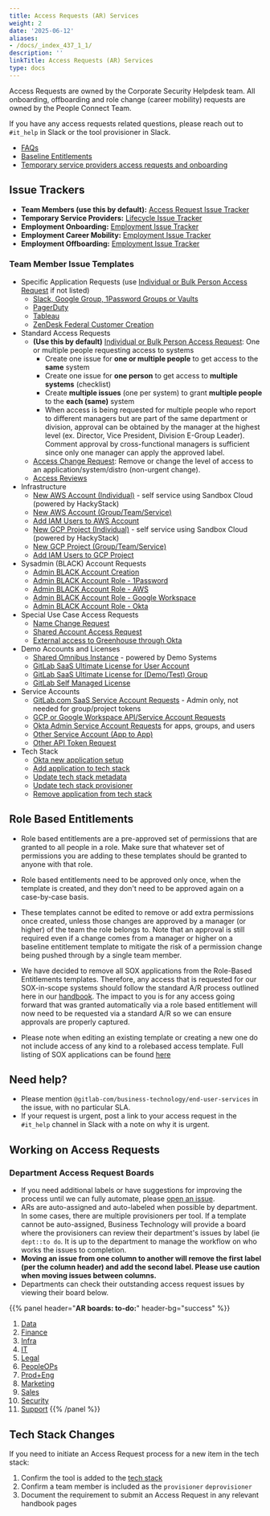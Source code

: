 ```yaml
---
title: Access Requests (AR) Services
weight: 2
date: '2025-06-12'
aliases:
- /docs/_index_437_1_1/
description: ''
linkTitle: Access Requests (AR) Services
type: docs
---
```


Access Requests are owned by the Corporate Security Helpdesk team. All onboarding, offboarding and role change (career mobility) requests are owned by the People Connect Team.

If you have any access requests related questions, please reach out to `#it_help` in Slack or the tool provisioner in Slack.

- [FAQs](/handbook/security/corporate/services/ar/faq)
- [Baseline Entitlements](https://internal.gitlab.com/handbook/it/end-user-services/access-request/baseline-entitlements/)
- [Temporary service providers access requests and onboarding](https://internal.gitlab.com/handbook/it/end-user-services/access-request/temporary-service-providers/)

## Issue Trackers

- **Team Members (use this by default):** [Access Request Issue Tracker](https://gitlab.com/gitlab-com/team-member-epics/access-requests/-/issues)
- **Temporary Service Providers:** [Lifecycle Issue Tracker](https://gitlab.com/gitlab-com/temporary-service-providers/lifecycle/-/issues)
- **Employment Onboarding:** [Employment Issue Tracker](https://gitlab.com/gitlab-com/team-member-epics/employment/-/issues/?sort=created_date&state=opened&label_name%5B%5D=onboarding&first_page_size=20)
- **Employment Career Mobility:** [Employment Issue Tracker](https://gitlab.com/gitlab-com/team-member-epics/employment/-/issues/?sort=created_date&state=opened&label_name%5B%5D=career-mobility&first_page_size=20)
- **Employment Offboarding:** [Employment Issue Tracker](https://gitlab.com/gitlab-com/team-member-epics/employment/-/issues/?sort=created_date&state=opened&label_name%5B%5D=offboarding&first_page_size=20)

### Team Member Issue Templates

- Specific Application Requests (use [Individual or Bulk Person Access Request](https://gitlab.com/gitlab-com/team-member-epics/access-requests/-/issues/new?issuable_template=Individual_Bulk_Access_Request) if not listed)
  - [Slack, Google Group, 1Password Groups or Vaults](https://gitlab.com/gitlab-com/team-member-epics/access-requests/issues/new?issuable_template=slack_googlegroup_1Passwordgroupvault)
  - [PagerDuty](https://gitlab.com/gitlab-com/team-member-epics/access-requests/issues/new?issuable_template=PagerDuty_Access_Request)
  - [Tableau](https://gitlab.com/gitlab-com/team-member-epics/access-requests/issues/new?issuable_template=Tableau_Request)
  - [ZenDesk Federal Customer Creation](https://gitlab.com/gitlab-com/team-member-epics/access-requests/issues/new?issuable_template=Federal_Customer_Creation)
- Standard Access Requests
  - **(Use this by default)** [Individual or Bulk Person Access Request](https://gitlab.com/gitlab-com/team-member-epics/access-requests/-/issues/new?issuable_template=Individual_Bulk_Access_Request): One or multiple people requesting access to systems
    - Create one issue for **one or multiple people** to get access to the **same** system
    - Create one issue for **one person** to get access to **multiple systems** (checklist)
    - Create **multiple issues** (one per system) to grant **multiple people** to the **each (same)** system
    - When access is being requested for multiple people who report to different managers but are part of the same department or division, approval can be obtained by the manager at the highest level (ex. Director, Vice President, Division E-Group Leader). Comment approval by cross-functional managers is sufficient since only one manager can apply the approved label.
  - [Access Change Request](https://gitlab.com/gitlab-com/team-member-epics/access-requests/issues/new?issuable_template=Access_Change_Request): Remove or change the level of access to an application/system/distro (non-urgent change).
  - [Access Reviews](https://gitlab.com/gitlab-com/team-member-epics/access-requests/issues/new?issuable_template=Access_Review)
- Infrastructure
  - [New AWS Account (Individual)](/handbook/company/infrastructure-standards/realms/sandbox/#individual-aws-account-or-gcp-project) - self service using Sandbox Cloud (powered by HackyStack)
  - [New AWS Account (Group/Team/Service)](https://gitlab.com/gitlab-com/business-technology/engineering/infrastructure/issue-tracker/-/issues/new?issuable_template=aws_group_account_create_request)
  - [Add IAM Users to AWS Account](https://gitlab.com/gitlab-com/business-technology/engineering/infrastructure/issue-tracker/-/issues/new?issuable_template=aws_group_account_iam_update_request)
  - [New GCP Project (Individual)](/handbook/company/infrastructure-standards/realms/sandbox/#individual-aws-account-or-gcp-project) - self service using Sandbox Cloud (powered by HackyStack)
  - [New GCP Project (Group/Team/Service)](https://gitlab.com/gitlab-com/business-technology/engineering/infrastructure/issue-tracker/-/issues/new?issuable_template=gcp_group_account_create_request)
  - [Add IAM Users to GCP Project](https://gitlab.com/gitlab-com/business-technology/engineering/infrastructure/issue-tracker/-/issues/new?issuable_template=gcp_group_account_iam_update_request)
- Sysadmin (BLACK) Account Requests
  - [Admin BLACK Account Creation](https://gitlab.com/gitlab-com/team-member-epics/access-requests/-/issues/new?issuable_template=Admin_Black_Account_Creation)
  - [Admin BLACK Account Role - 1Password](https://gitlab.com/gitlab-com/team-member-epics/access-requests/-/issues/new?issuable_template=Admin_Black_Account_Role_1Password)
  - [Admin BLACK Account Role - AWS](https://gitlab.com/gitlab-com/team-member-epics/access-requests/-/issues/new?issuable_template=Admin_Black_Account_Role_AWS)
  - [Admin BLACK Account Role - Google Workspace](https://gitlab.com/gitlab-com/team-member-epics/access-requests/-/issues/new?issuable_template=Admin_Black_Account_Role_GoogleWorkspace)
  - [Admin BLACK Account Role - Okta](https://gitlab.com/gitlab-com/team-member-epics/access-requests/-/issues/new?issuable_template=Admin_Black_Account_Role_Okta)
- Special Use Case Access Requests
  - [Name Change Request](https://gitlab.com/gitlab-com/team-member-epics/access-requests/issues/new?issuable_template=Name_change_request)
  - [Shared Account Access Request](https://gitlab.com/gitlab-com/team-member-epics/access-requests/issues/new?issuable_template=Shared_account_access_request)
  - [External access to Greenhouse through Okta](https://gitlab.com/gitlab-com/team-member-epics/access-requests/issues/new?issuable_template=Okta_Access_Greenhouse_External)
- Demo Accounts and Licenses
  - [Shared Omnibus Instance](/handbook/customer-success/demo-systems/#access-shared-omnibus-instances) - powered by Demo Systems
  - [GitLab SaaS Ultimate License for User Account](https://docs.google.com/forms/d/e/1FAIpQLSddexI8VZTCiyxme1_7QtbQZ6WoIJRlHdaI2Gi6PD8Eti-DLQ/viewform)
  - [GitLab SaaS Ultimate License for (Demo/Test) Group](https://gitlab.com/gitlab-com/team-member-epics/access-requests/-/issues/new?issuable_template=GitlabCom_Licensed_Demo_Group_Request)
  - [GitLab Self Managed License](https://gitlab.com/gitlab-com/team-member-epics/access-requests/-/issues/new?issuable_template=GitLab_Team_Member_License_request)
- Service Accounts
  - [GitLab.com SaaS Service Account Requests](https://gitlab.com/gitlab-com/team-member-epics/access-requests/issues/new?issuable_template=GitLabCom_Service_Account_Request) - Admin only, not needed for group/project tokens
  - [GCP or Google Workspace API/Service Account Requests](https://gitlab.com/gitlab-com/team-member-epics/access-requests/issues/new?issuable_template=GCP_Google_Service_Account_Request)
  - [Okta Admin Service Account Requests](https://gitlab.com/gitlab-com/team-member-epics/access-requests/issues/new?issuable_template=Okta_Admin_Service_Account) for apps, groups, and users
  - [Other Service Account (App to App)](https://gitlab.com/gitlab-com/team-member-epics/access-requests/issues/new?issuable_template=New_Service_Account_Request)
  - [Other API Token Request](https://gitlab.com/gitlab-com/team-member-epics/access-requests/issues/new?issuable_template=API_Token_Request)
- Tech Stack
  - [Okta new application setup](https://gitlab.com/gitlab-com/business-technology/change-management/-/issues/new?issuable_template=okta_new_app_request)
  - [Add application to tech stack](/handbook/business-technology/tech-stack-applications/#add-new-system-to-the-tech-stack)
  - [Update tech stack metadata](/handbook/business-technology/tech-stack-applications/#update-tech-stack-information)
  - [Update tech stack provisioner](https://gitlab.com/gitlab-com/team-member-epics/access-requests/issues/new?issuable_template=Update_Tech_Stack_Provisioner)
  - [Remove application from tech stack](https://gitlab.com/gitlab-com/business-technology/business-technology/-/issues/new?issuable_template=offboarding_tech_stack)

## Role Based Entitlements

- Role based entitlements are a pre-approved set of permissions that are granted to all people in a role. Make sure that whatever set of permissions you are adding to these templates should be granted to anyone with that role.

- Role based entitlements need to be approved only once, when the template is created, and they don't need to be approved again on a case-by-case basis.

- These templates cannot be edited to remove or add extra permissions once created, unless those changes are approved by a manager (or higher) of the team the role belongs to. Note that an approval is still required even if a change comes from a manager or higher on a baseline entitlement template to mitigate the risk of a permission change being pushed through by a single team member.

- We have decided to remove all SOX applications from the Role-Based Entitlements templates.  Therefore, any access that is requested for our SOX-in-scope systems should follow the standard A/R process outlined here in our [handbook](/handbook/business-technology/team-member-enablement/onboarding-access-requests/access-requests/#how-do-i-choose-which-template-to-use).  The impact to you is for any access going forward that was granted automatically via a role based entitlement will now need to be requested via a standard A/R so we can ensure approvals are properly captured.

- Please note when editing an existing template or creating a new one do not include access of any kind to a rolebased access template.  Full listing of SOX applications can be found [here](https://gitlab.com/groups/gitlab-com/internal-audit/-/wikis/IT-General-Controls)

## Need help?

- Please mention `@gitlab-com/business-technology/end-user-services` in the issue, with no particular SLA.
- If your request is urgent, post a link to your access request in the `#it_help` channel in Slack with a note on why it is urgent.

## Working on Access Requests

### Department Access Request Boards

- If you need additional labels or have suggestions for improving the process until we can fully automate, please [open an issue](https://gitlab.com/gitlab-com/it/end-user-services/issues/it-help-issue-tracker/-/issues/new).
- ARs are auto-assigned and auto-labeled when possible by department. In some cases, there are multiple provisioners per tool. If a template cannot be auto-assigned, Business Technology will provide a board where the provisioners can review their department's issues by label (ie `dept::to do`. It is up to the department to manage the workflow on who works the issues to completion.
- **Moving an issue from one column to another will remove the first label (per the column header) and add the second label. Please use caution when moving issues between columns.**
- Departments can check their outstanding access request issues by viewing their board below.

{{% panel header="**AR boards: to-do:**" header-bg="success" %}}

1. [Data](https://gitlab.com/gitlab-com/team-member-epics/access-requests/-/boards/1319045)
1. [Finance](https://gitlab.com/gitlab-com/team-member-epics/access-requests/-/boards/1319048)
1. [Infra](https://gitlab.com/gitlab-com/team-member-epics/access-requests/-/boards/1262513)
1. [IT](https://gitlab.com/gitlab-com/team-member-epics/access-requests/-/boards/1262521)
1. [Legal](https://gitlab.com/gitlab-com/team-member-epics/access-requests/-/boards/1319051)
1. [PeopleOPs](https://gitlab.com/gitlab-com/team-member-epics/access-requests/-/boards/1318841)
1. [Prod+Eng](https://gitlab.com/gitlab-com/team-member-epics/access-requests/-/boards/1319057)
1. [Marketing](https://gitlab.com/gitlab-com/team-member-epics/access-requests/-/boards/1284066)
1. [Sales](https://gitlab.com/gitlab-com/team-member-epics/access-requests/-/boards/1262518)
1. [Security](https://gitlab.com/gitlab-com/team-member-epics/access-requests/-/boards/1319052)
1. [Support](https://gitlab.com/gitlab-com/team-member-epics/access-requests/-/boards/1319053)
{{% /panel %}}

## Tech Stack Changes

If you need to initiate an Access Request process for a new item in the tech stack:

1. Confirm the tool is added to the [tech stack](https://gitlab.com/gitlab-com/www-gitlab-com/-/blob/master/data/tech_stack.yml)
1. Confirm a team member is included as the `provisioner` `deprovisioner`
1. Document the requirement to submit an Access Request in any relevant handbook pages

